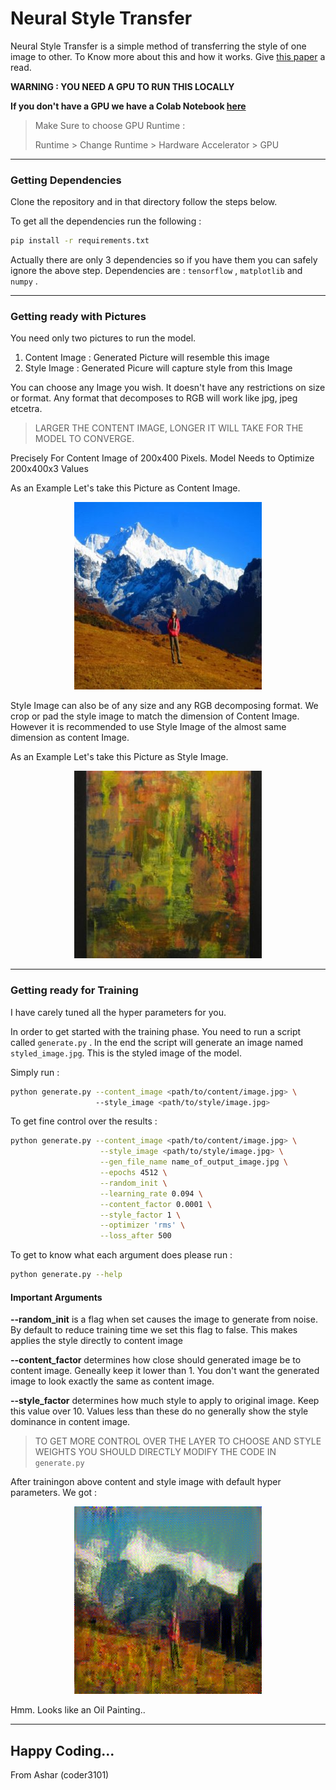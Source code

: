 # Neural Style Transfer

Neural Style Transfer is a simple method of transferring the style of one image to other. To Know more about this and how it works. Give [this paper](https://arxiv.org/pdf/1508.06576.pdf) a read.

**WARNING : YOU NEED A GPU TO RUN THIS LOCALLY**

**If you don't have a GPU we have a Colab Notebook [here](https://colab.research.google.com/drive/13cIYAyAazgHFTo0nCyFt3vsF4nRSqgr7)**

> Make Sure to choose GPU Runtime : 
>
> Runtime > Change Runtime > Hardware Accelerator > GPU

---

### Getting Dependencies

Clone the repository and in that directory follow the steps below.

To get all the dependencies run the following :

```bash
pip install -r requirements.txt
```

Actually there are only 3 dependencies so if you have them you can safely ignore the above step. Dependencies are : `tensorflow` , `matplotlib` and `numpy` .



---

### Getting ready with Pictures

You need only two pictures to run the model. 

1. Content Image : Generated Picture will resemble this image
2. Style Image : Generated Picure will capture style from this Image

You can choose any Image you wish. It doesn't have any restrictions on size or format.  Any format that decomposes to RGB will work like jpg, jpeg etcetra.

> LARGER THE CONTENT IMAGE, LONGER IT WILL TAKE FOR THE MODEL TO CONVERGE.

Precisely For Content Image of 200x400 Pixels. Model Needs to Optimize 200x400x3 Values

As an Example Let's take this Picture as Content Image.

<p align="center">

<img src="https://github.com/coder3101/neural-style-transfer/raw/master/content.jpg"/>

</p>

Style Image can also be of any size and any RGB decomposing format. We crop or pad the style image to match the dimension of Content Image. However it is recommended to use Style Image of the almost same dimension as content Image.

As an Example Let's take this Picture as Style Image.

<p align="center">

<img src="https://github.com/coder3101/neural-style-transfer/raw/master/style.jpg"/>

</p> 

---

### Getting ready for Training

I have carely tuned all the hyper parameters for you.

In order to get started with the training phase. You need to run a script called `generate.py` . In the end the script will generate an image named `styled_image.jpg`. This is the styled image of the model.

Simply run :

```bash
python generate.py --content_image <path/to/content/image.jpg> \ 
			   	   --style_image <path/to/style/image.jpg>
```

To get fine control over the results :

```bash
python generate.py --content_image <path/to/content/image.jpg> \
				    --style_image <path/to/style/image.jpg> \
				    --gen_file_name name_of_output_image.jpg \
				    --epochs 4512 \
				    --random_init \
				    --learning_rate 0.094 \
				    --content_factor 0.0001 \
				    --style_factor 1 \
				    --optimizer 'rms' \
				    --loss_after 500
```

To get to know what each argument does please run :

```bash
python generate.py --help
```

#### Important Arguments

**--random_init** is a flag when set causes the image to generate from noise. By default to reduce training time we set this flag to false. This makes applies the style directly to content image

**--content_factor** determines how close should generated image be to content image. Geneally keep it lower than 1. You don't want the generated image to look exactly the same as content image.

**--style_factor** determines how much style to apply to original image. Keep this value over 10. Values less than these do no generally show the style dominance in content image.

> TO GET MORE CONTROL OVER THE LAYER TO CHOOSE AND STYLE WEIGHTS YOU SHOULD DIRECTLY MODIFY THE CODE IN `generate.py`

After trainingon above content and style image with default hyper parameters. We got :

<p align="center">

<img src="https://github.com/coder3101/neural-style-transfer/raw/master/styled_image.jpg"/>

</p>

Hmm. Looks like an Oil Painting..

***

## Happy Coding...

From Ashar (coder3101)

